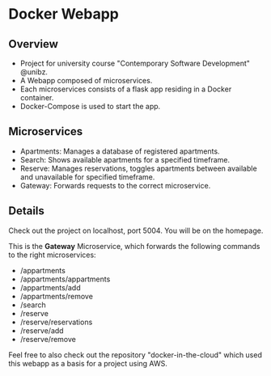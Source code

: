 # Docker Webapp

## Overview 

* Project for university course "Contemporary Software Development" @unibz. 
* A Webapp composed of microservices. 
* Each microservices consists of a flask app residing in a Docker container. 
* Docker-Compose is used to start the app.  

## Microservices 

* Apartments: Manages a database of registered apartments.
* Search: Shows available apartments for a specified timeframe.
* Reserve: Manages reservations, toggles apartments between available and unavailable for specified timeframe. 
* Gateway: Forwards requests to the correct microservice. 

## Details 

Check out the project on localhost, port 5004. You will be on the homepage.

This is the **Gateway** Microservice, which forwards the following commands to the right microservices: 

* /appartments
* /appartments/appartments
* /appartments/add
* /appartments/remove
* /search
* /reserve
* /reserve/reservations
* /reserve/add
* /reserve/remove

Feel free to also check out the repository "docker-in-the-cloud" which used this webapp as a basis for a project using AWS. 



